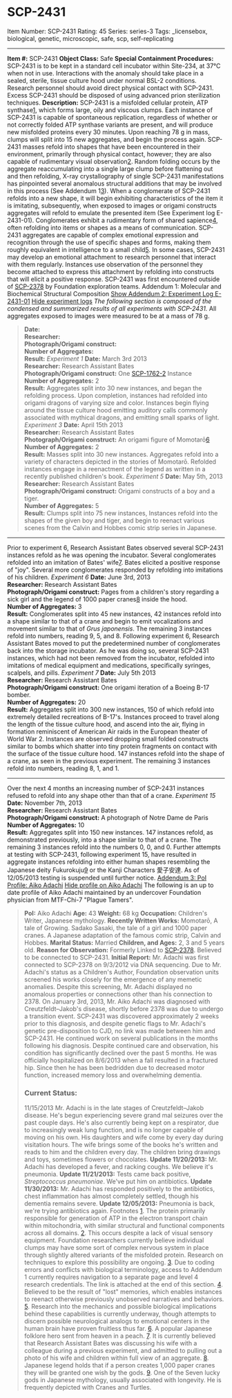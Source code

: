 # SCP-2431
Item Number: SCP-2431
Rating: 45
Series: series-3
Tags: _licensebox, biological, genetic, microscopic, safe, scp, self-replicating

---

**Item #:** SCP-2431
**Object Class:** Safe
**Special Containment Procedures:** SCP-2431 is to be kept in a standard cell incubator within Site-234, at 37°C when not in use. Interactions with the anomaly should take place in a sealed, sterile, tissue culture hood under normal BSL-2 conditions. Research personnel should avoid direct physical contact with SCP-2431. Excess SCP-2431 should be disposed of using advanced prion sterilization techniques.
**Description:** SCP-2431 is a misfolded cellular protein, ATP synthase[1](javascript:;), which forms large, oily and viscous clumps. Each instance of SCP-2431 is capable of spontaneous replication, regardless of whether or not correctly folded ATP synthase variants are present, and will produce new misfolded proteins every 30 minutes. Upon reaching 78 g in mass, clumps will split into 15 new aggregates, and begin the process again.
SCP-2431 masses refold into shapes that have been encountered in their environment, primarily through physical contact, however; they are also capable of rudimentary visual observation[2](javascript:;). Random folding occurs by the aggregate reaccumulating into a single large clump before flattening out and then refolding, X-ray crystallography of single SCP-2431 manifestations has pinpointed several anomalous structural additions that may be involved in this process (See Addendum 1[3](javascript:;)). When a conglomerate of SCP-2431 refolds into a new shape, it will begin exhibiting characteristics of the item it is imitating, subsequently, when exposed to images or origami constructs aggregates will refold to emulate the presented item (See Experiment log E-2431-01).
Conglomerates exhibit a rudimentary form of shared sapience[4](javascript:;), often refolding into items or shapes as a means of communication. SCP-2431 aggregates are capable of complex emotional expression and recognition through the use of specific shapes and forms, making them roughly equivalent in intelligence to a small child[5](javascript:;). In some cases, SCP-2431 may develop an emotional attachment to research personnel that interact with them regularly. Instances use observation of the personnel they become attached to express this attachment by refolding into constructs that will elicit a positive response.
SCP-2431 was first encountered outside of [SCP-2378](/scp-2378) by Foundation exploration teams.
Addendum 1: Molecular and Biochemical Structural Composition
[Show Addendum 2: Experiment Log E-2431-01](javascript:;)
[Hide experiment logs](javascript:;)
_The following section is composed of the condensed and summarized results of all experiments with SCP-2431._
All aggregates exposed to images were measured to be at a mass of 78 g.
> **Date:**  
>  **Researcher:**  
>  **Photograph/Origami construct:**  
>  **Number of Aggregates:**  
>  **Result:**
_Experiment 1_
**Date:** March 3rd 2013  
**Researcher:** Research Assistant Bates  
**Photograph/Origami construct:** One [SCP-1762-2](/scp-1762) Instance  
**Number of Aggregates:** 2  
**Result:** Aggregates split into 30 new instances, and began the refolding process. Upon completion, instances had refolded into origami dragons of varying size and color. Instances begin flying around the tissue culture hood emitting auditory calls commonly associated with mythical dragons, and emitting small sparks of light.
_Experiment 3_
**Date:** April 15th 2013  
**Researcher:** Research Assistant Bates  
**Photograph/Origami construct:** An origami figure of Momotarō[6](javascript:;)  
**Number of Aggregates:** 2  
**Result:** Masses split into 30 new instances. Aggregates refold into a variety of characters depicted in the stories of Momotarō. Refolded instances engage in a reenactment of the legend as written in a recently published children's book.
_Experiment 5_
**Date:** May 5th, 2013  
**Researcher:** Research Assistant Bates  
**Photograph/Origami construct:** Origami constructs of a boy and a tiger.  
**Number of Aggregates:** 5  
**Result:** Clumps split into 75 new instances, Instances refold into the shapes of the given boy and tiger, and begin to reenact various scenes from the Calvin and Hobbes comic strip series in Japanese.
* * *
Prior to experiment 6, Research Assistant Bates observed several SCP-2431 instances refold as he was opening the incubator. Several conglomerates refolded into an imitation of Bates' wife[7](javascript:;). Bates elicited a positive response of "joy". Several more conglomerates responded by refolding into imitations of his children.
_Experiment 6_
**Date:** June 3rd, 2013  
**Researcher:** Research Assistant Bates  
**Photograph/Origami construct:** Pages from a children's story regarding a sick girl and the legend of 1000 paper cranes[8](javascript:;) inside the hood.  
**Number of Aggregates:** 3  
**Result:** Conglomerates split into 45 new instances, 42 instances refold into a shape similar to that of a crane and begin to emit vocalizations and movement similar to that of _Grus japonensis_. The remaining 3 instances refold into numbers, reading 9, 5, and 8.
Following experiment 6, Research Assistant Bates moved to put the predetermined number of conglomerates back into the storage incubator. As he was doing so, several SCP-2431 instances, which had not been removed from the incubator, refolded into imitations of medical equipment and medications, specifically syringes, scalpels, and pills.
_Experiment 7_
**Date:** July 5th 2013  
**Researcher:** Research Assistant Bates  
**Photograph/Origami construct:** One origami iteration of a Boeing B-17 bomber.  
**Number of Aggregates:** 20  
**Result:** Aggregates split into 300 new instances, 150 of which refold into extremely detailed recreations of B-17's. Instances proceed to travel along the length of the tissue culture hood, and ascend into the air, flying in formation reminiscent of American Air raids in the European theater of World War 2. Instances are observed dropping small folded constructs similar to bombs which shatter into tiny protein fragments on contact with the surface of the tissue culture hood.
147 instances refold into the shape of a crane, as seen in the previous experiment. The remaining 3 instances refold into numbers, reading 8, 1, and 1.
* * *
Over the next 4 months an increasing number of SCP-2431 instances refused to refold into any shape other than that of a crane.
_Experiment 15_
**Date:** November 7th, 2013  
**Researcher:** Research Assistant Bates  
**Photograph/Origami construct:** A photograph of Notre Dame de Paris  
**Number of Aggregates:** 10  
**Result:** Aggregates split into 150 new instances. 147 instances refold, as demonstrated previously, into a shape similar to that of a crane. The remaining 3 instances refold into the numbers 0, 0, and 0.
Further attempts at testing with SCP-2431, following experiment 15, have resulted in aggregate instances refolding into either human shapes resembling the Japanese deity Fukurokuju[9](javascript:;) or the Kanji Characters 愛子安達. As of 12/05/2013 testing is suspended until further notice.
[Addendum 3: PoI Profile: Aiko Adachi](javascript:;)
[Hide profile on Aiko Adachi](javascript:;)
The following is an up to date profile of Aiko Adachi maintained by an undercover Foundation physician from MTF-Chi-7 "Plague Tamers".
> **PoI:** Aiko Adachi
> **Age:** 43
> **Weight:** 68 kg
> **Occupation:** Children's Writer, Japanese mythology.
> **Recently Written Works:** Momotarō, A tale of Growing. Sadako Sasaki, the tale of a girl and 1000 paper cranes. A Japanese adaptation of the famous comic strip, Calvin and Hobbes.
> **Marital Status:** Married
> **Children, and Ages:** 2, 3 and 5 years old.
> **Reason for Observation:** Formerly Linked to [SCP-2378](/scp-2378). Believed to be connected to SCP-2431.
> **Initial Report:** Mr. Adachi was first connected to SCP-2378 on 9/3/2012 via DNA sequencing. Due to Mr. Adachi's status as a Children's Author, Foundation observation units screened his works closely for the emergence of any memetic anomalies. Despite this screening, Mr. Adachi displayed no anomalous properties or connections other than his connection to 2378.
> On January 3rd, 2013, Mr. Aiko Adachi was diagnosed with Creutzfeldt–Jakob's disease, shortly before 2378 was due to undergo a transition event. SCP-2431 was discovered approximately 2 weeks prior to this diagnosis, and despite genetic flags to Mr. Adachi's genetic pre-disposition to CJD, no link was made between him and SCP-2431. He continued work on several publications in the months following his diagnosis. Despite continued care and observation, his condition has significantly declined over the past 5 months. He was officially hospitalized on 8/6/2013 when a fall resulted in a fractured hip. Since then he has been bedridden due to decreased motor function, increased memory loss and overwhelming dementia.
> ### **Current Status:**
> 11/15/2013 Mr. Adachi is in the late stages of Creutzfeldt–Jakob disease. He's begun experiencing severe grand mal seizures over the past couple days. He's also currently being kept on a respirator, due to increasingly weak lung function, and is no longer capable of moving on his own.
> His daughters and wife come by every day during visitation hours. The wife brings some of the books he's written and reads to him and the children every day. The children bring drawings and toys, sometimes flowers or chocolates.
> **Update 11/20/2013:** Mr. Adachi has developed a fever, and racking coughs. We believe it's pneumonia.
> **Update 11/21/2013:** Tests came back positive, _Streptococcus pneumoniae_. We've put him on antibiotics.
> **Update 11/30/2013:** Mr. Adachi has responded positively to the antibiotics, chest inflammation has almost completely settled, though his dementia remains severe.
> **Update 12/05/2013:** Pneumonia is back, we're trying antibiotics again.
Footnotes
[1](javascript:;). The protein primarily responsible for generation of ATP in the electron transport chain within mitochondria, with similar structural and functional components across all domains.
[2](javascript:;). This occurs despite a lack of visual sensory equipment. Foundation researchers currently believe individual clumps may have some sort of complex nervous system in place through slightly altered variants of the misfolded protein. Research on techniques to explore this possibility are ongoing.
[3](javascript:;). Due to coding errors and conflicts with biological terminology, access to Addendum 1 currently requires navigation to a separate page and level 4 research credentials. The link is attached at the end of this section.
[4](javascript:;). Believed to be the result of "lost" memories, which enables instances to reenact otherwise previously unobserved narratives and behaviors.
[5](javascript:;). Research into the mechanics and possible biological implications behind these capabilities is currently underway, though attempts to discern possible neurological analogs to emotional centers in the human brain have proven fruitless thus far.
[6](javascript:;). A popular Japanese folklore hero sent from heaven in a peach.
[7](javascript:;). It is currently believed that Research Assistant Bates was discussing his wife with a colleague during a previous experiment, and admitted to pulling out a photo of his wife and children within full view of an aggregate.
[8](javascript:;). Japanese legend holds that if a person creates 1,000 paper cranes they will be granted one wish by the gods.
[9](javascript:;). One of the Seven lucky gods in Japanese mythology, usually associated with longevity. He is frequently depicted with Cranes and Turtles.